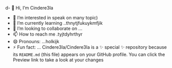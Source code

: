 d- 👋 Hi, I’m Cindere3la
- 👀 I’m interested in speak on many topic)
- 🌱 I’m currently learning ..thnytjfukuykmfjik
- 💞️ I’m looking to collaborate on ...
- 📫 How to reach me .tyjtdyhrthyr
- 😄 Pronouns: ...holkijk
- ⚡ Fun fact: ...
Cindere3la/Cindere3la is a ✨ special ✨ repository because its `README.md` (this file) appears on your GitHub profile.
You can click the Preview link to take a look at your changes
